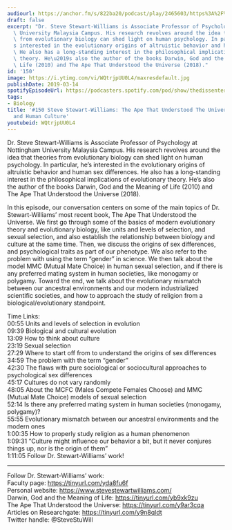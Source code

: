 ```yaml
---
audiourl: https://anchor.fm/s/822ba20/podcast/play/2465603/https%3A%2F%2Fd3ctxlq1ktw2nl.cloudfront.net%2Fproduction%2F2019-1-23%2F10379799-44100-2-172b20f9581ac.m4a
draft: false
excerpt: "Dr. Steve Stewart-Williams is Associate Professor of Psychology at Nottingham\
  \ University Malaysia Campus. His research revolves around the idea that theories\
  \ from evolutionary biology can shed light on human psychology. In particular, he\u2019\
  s interested in the evolutionary origins of altruistic behavior and human sex differences.\
  \ He also has a long-standing interest in the philosophical implications of evolutionary\
  \ theory. He\u2019s also the author of the books Darwin, God and the Meaning of\
  \ Life (2010) and The Ape That Understood the Universe (2018)."
id: '150'
image: https://i.ytimg.com/vi/WQtrjpUU0L4/maxresdefault.jpg
publishDate: 2019-03-14
spotifyEpisodeUrl: https://podcasters.spotify.com/pod/show/thedissenter/episodes/150-Steve-Stewart-Williams-The-Ape-That-Understood-The-Universe--Biology-and-Human-Culture-e39oc3
tags:
- Biology
title: '#150 Steve Stewart-Williams: The Ape That Understood The Universe, Biology
  and Human Culture'
youtubeid: WQtrjpUU0L4
---
```

<div class="timelinks">

Dr. Steve Stewart-Williams is Associate Professor of Psychology at Nottingham University Malaysia Campus. His research revolves around the idea that theories from evolutionary biology can shed light on human psychology. In particular, he’s interested in the evolutionary origins of altruistic behavior and human sex differences. He also has a long-standing interest in the philosophical implications of evolutionary theory. He’s also the author of the books Darwin, God and the Meaning of Life (2010) and The Ape That Understood the Universe (2018).

In this episode, our conversation centers on some of the main topics of Dr. Stewart-Williams’ most recent book, The Ape That Understood the Universe. We first go through some of the basics of modern evolutionary theory and evolutionary biology, like units and levels of selection, and sexual selection, and also establish the relationship between biology and culture at the same time. Then, we discuss the origins of sex differences, and psychological traits as part of our phenotype. We also refer to the problem with using the term “gender” in science. We then talk about the model MMC (Mutual Mate Choice) in human sexual selection, and if there is any preferred mating system in human societies, like monogamy or polygamy. Toward the end, we talk about the evolutionary mismatch between our ancestral environments and our modern industrialized scientific societies, and how to approach the study of religion from a biological/evolutionary standpoint.

Time Links:  
<time>00:55</time> Units and levels of selection in evolution  
<time>09:39</time> Biological and cultural evolution                          
<time>13:09</time> How to think about culture      
<time>23:19</time> Sexual selection                 
<time>27:29</time> Where to start off from to understand the origins of sex differences              
<time>34:59</time> The problem with the term “gender”                
<time>42:30</time> The flaws with pure sociological or sociocultural approaches to psychological sex differences           
<time>45:17</time> Cultures do not vary randomly   
<time>48:05</time> About the MCFC (Males Compete Females Choose) and MMC (Mutual Mate Choice) models of sexual selection  
<time>52:14</time> Is there any preferred mating system in human societies (monogamy, polygamy)?    
<time>55:55</time> Evolutionary mismatch between our ancestral environments and the modern ones     
<time>1:00:35</time> How to properly study religion as a human phenomenon  
<time>1:09:31</time> “Culture might influence our behavior a bit, but it never conjures things up, nor is the origin of them”      
<time>1:11:05</time> Follow Dr. Stewart-Williams’ work!      

---

Follow Dr. Stewart-Williams’ work:  
Faculty page: https://tinyurl.com/yda8fu6f  
Personal website: https://www.stevestewartwilliams.com/  
Darwin, God and the Meaning of Life: https://tinyurl.com/yb9xk9zu  
The Ape That Understood the Universe: https://tinyurl.com/y9ar3cqa  
Articles on Researchgate: https://tinyurl.com/y9n8qldt  
Twitter handle: @SteveStuWill
</div>

